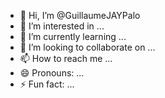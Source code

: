- 👋 Hi, I’m @GuillaumeJAYPalo
- 👀 I’m interested in ...
- 🌱 I’m currently learning ...
- 💞️ I’m looking to collaborate on ...
- 📫 How to reach me ...
- 😄 Pronouns: ...
- ⚡ Fun fact: ...

<!---
GuillaumeJAYPalo/GuillaumeJAYPalo is a ✨ special ✨ repository because its `README.md` (this file) appears on your GitHub profile.
You can click the Preview link to take a look at your changes.
--->
